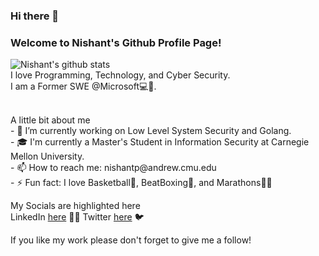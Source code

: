 ### Hi there 👋

### Welcome to Nishant's Github Profile Page!<br>

![Nishant's github stats](https://github-readme-stats.vercel.app/api?username=NishantPuri99&show_icons=true&theme=synthwave)
<br>
I love Programming, Technology, and Cyber Security.<br>
I am a Former SWE @Microsoft💻💯.<br>

<br>
A little bit about me<br>
- 🔭 I’m currently working on Low Level System Security and Golang.<br>
- 🎓 I'm currently a Master's Student in Information Security at Carnegie Mellon University.<br>
- 📫 How to reach me: nishantp@andrew.cmu.edu <br>
- ⚡ Fun fact: I love Basketball🏀, BeatBoxing🎤, and Marathons🏃‍♂️<br>

My Socials are highlighted here<br>
LinkedIn <a href="https://www.linkedin.com/in/nishant-puri/">here</a> 🕴🏼
Twitter <a href="https://twitter.com/TwoBitSorcerer">here</a> 🐦

If you like my work please don't forget to give me a follow!<br>
